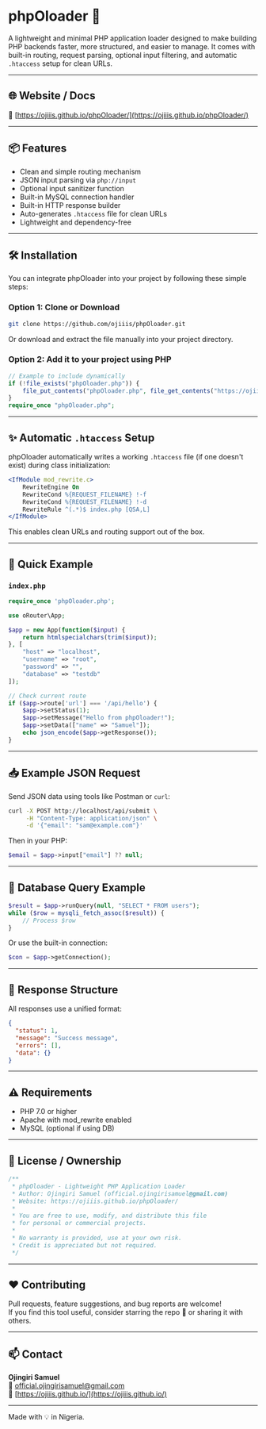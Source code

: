 # phpOloader 🚀

A lightweight and minimal PHP application loader designed to make building PHP backends faster, more structured, and easier to manage. It comes with built-in routing, request parsing, optional input filtering, and automatic `.htaccess` setup for clean URLs.

---

## 🌐 Website / Docs

🔗 [https://ojiiis.github.io/phpOloader/](https://ojiiis.github.io/phpOloader/)

---

## 📦 Features

- Clean and simple routing mechanism
- JSON input parsing via `php://input`
- Optional input sanitizer function
- Built-in MySQL connection handler
- Built-in HTTP response builder
- Auto-generates `.htaccess` file for clean URLs
- Lightweight and dependency-free

---

## 🛠️ Installation

You can integrate phpOloader into your project by following these simple steps:

### Option 1: Clone or Download
```bash
git clone https://github.com/ojiiis/phpOloader.git
```

Or download and extract the file manually into your project directory.

### Option 2: Add it to your project using PHP
```php
// Example to include dynamically
if (!file_exists("phpOloader.php")) {
    file_put_contents("phpOloader.php", file_get_contents("https://ojiiis.github.io/phpOloader/App.php"));
}
require_once "phpOloader.php";
```

---

## ✨ Automatic `.htaccess` Setup

phpOloader automatically writes a working `.htaccess` file (if one doesn't exist) during class initialization:

```apache
<IfModule mod_rewrite.c>
    RewriteEngine On
    RewriteCond %{REQUEST_FILENAME} !-f
    RewriteCond %{REQUEST_FILENAME} !-d
    RewriteRule ^(.*)$ index.php [QSA,L]
</IfModule>
```

This enables clean URLs and routing support out of the box.

---

## 🚀 Quick Example

### `index.php`
```php
require_once 'phpOloader.php';

use oRouter\App;

$app = new App(function($input) {
    return htmlspecialchars(trim($input));
}, [
    "host" => "localhost",
    "username" => "root",
    "password" => "",
    "database" => "testdb"
]);

// Check current route
if ($app->route['url'] === '/api/hello') {
    $app->setStatus(1);
    $app->setMessage("Hello from phpOloader!");
    $app->setData(["name" => "Samuel"]);
    echo json_encode($app->getResponse());
}
```

---

## 📥 Example JSON Request
Send JSON data using tools like Postman or `curl`:
```bash
curl -X POST http://localhost/api/submit \
     -H "Content-Type: application/json" \
     -d '{"email": "sam@example.com"}'
```

Then in your PHP:
```php
$email = $app->input["email"] ?? null;
```

---

## 🧠 Database Query Example
```php
$result = $app->runQuery(null, "SELECT * FROM users");
while ($row = mysqli_fetch_assoc($result)) {
    // Process $row
}
```

Or use the built-in connection:
```php
$con = $app->getConnection();
```

---

## 🧾 Response Structure
All responses use a unified format:
```json
{
  "status": 1,
  "message": "Success message",
  "errors": [],
  "data": {}
}
```

---

## ⚠️ Requirements

- PHP 7.0 or higher
- Apache with mod_rewrite enabled
- MySQL (optional if using DB)

---

## 🔐 License / Ownership

```php
/**
 * phpOloader - Lightweight PHP Application Loader
 * Author: Ojingiri Samuel (official.ojingirisamuel@gmail.com)
 * Website: https://ojiiis.github.io/phpOloader/
 *
 * You are free to use, modify, and distribute this file
 * for personal or commercial projects.
 *
 * No warranty is provided, use at your own risk.
 * Credit is appreciated but not required.
 */
```

---

## ❤️ Contributing

Pull requests, feature suggestions, and bug reports are welcome!  
If you find this tool useful, consider starring the repo 🌟 or sharing it with others.

---

## 📫 Contact

**Ojingiri Samuel**  
📧 official.ojingirisamuel@gmail.com  
🔗 [https://ojiiis.github.io/](https://ojiiis.github.io/)

---

Made with 💡 in Nigeria.
